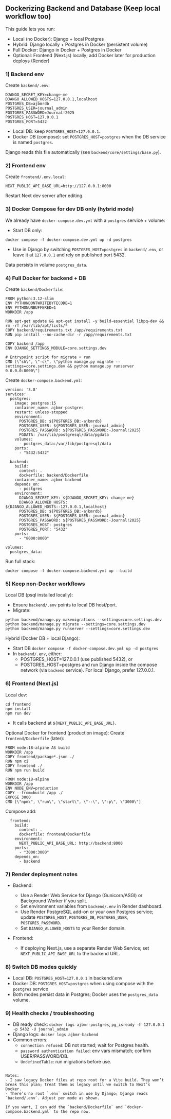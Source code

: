 ## Dockerizing Backend and Database (Keep local workflow too)

This guide lets you run:
- Local (no Docker): Django + local Postgres
- Hybrid: Django locally + Postgres in Docker (persistent volume)
- Full Docker: Django in Docker + Postgres in Docker
- Optional: Frontend (Next.js) locally; add Docker later for production deploys (Render)

### 1) Backend env

Create `backend/.env`:
```
DJANGO_SECRET_KEY=change-me
DJANGO_ALLOWED_HOSTS=127.0.0.1,localhost
POSTGRES_DB=ajbmrdb
POSTGRES_USER=journal_admin
POSTGRES_PASSWORD=Journal!2025
POSTGRES_HOST=127.0.0.1
POSTGRES_PORT=5432
```
- Local DB: keep `POSTGRES_HOST=127.0.0.1`.
- Docker DB (compose): set `POSTGRES_HOST=postgres` when the DB service is named `postgres`.

Django reads this file automatically (see `backend/core/settings/base.py`).

### 2) Frontend env

Create `frontend/.env.local`:
```
NEXT_PUBLIC_API_BASE_URL=http://127.0.0.1:8000
```
Restart Next dev server after editing.

### 3) Docker Compose for dev DB only (hybrid mode)

We already have `docker-compose.dev.yml` with a `postgres` service + volume:
- Start DB only:
```
docker compose -f docker-compose.dev.yml up -d postgres
```
- Use in Django by switching `POSTGRES_HOST=postgres` in `backend/.env`, or leave it at `127.0.0.1` and rely on published port 5432.

Data persists in volume `postgres_data`.

### 4) Full Docker for backend + DB

Create `backend/Dockerfile`:
```
FROM python:3.12-slim
ENV PYTHONDONTWRITEBYTECODE=1
ENV PYTHONUNBUFFERED=1
WORKDIR /app

RUN apt-get update && apt-get install -y build-essential libpq-dev && rm -rf /var/lib/apt/lists/*
COPY backend/requirements.txt /app/requirements.txt
RUN pip install --no-cache-dir -r /app/requirements.txt

COPY backend /app
ENV DJANGO_SETTINGS_MODULE=core.settings.dev

# Entrypoint script for migrate + run
CMD [\"sh\", \"-c\", \"python manage.py migrate --settings=core.settings.dev && python manage.py runserver 0.0.0.0:8000\"]
```

Create `docker-compose.backend.yml`:
```
version: '3.8'
services:
  postgres:
    image: postgres:15
    container_name: ajbmr-postgres
    restart: unless-stopped
    environment:
      POSTGRES_DB: ${POSTGRES_DB:-ajbmrdb}
      POSTGRES_USER: ${POSTGRES_USER:-journal_admin}
      POSTGRES_PASSWORD: ${POSTGRES_PASSWORD:-Journal!2025}
      PGDATA: /var/lib/postgresql/data/pgdata
    volumes:
      - postgres_data:/var/lib/postgresql/data
    ports:
      - "5432:5432"

  backend:
    build:
      context: .
      dockerfile: backend/Dockerfile
    container_name: ajbmr-backend
    depends_on:
      - postgres
    environment:
      DJANGO_SECRET_KEY: ${DJANGO_SECRET_KEY:-change-me}
      DJANGO_ALLOWED_HOSTS: ${DJANGO_ALLOWED_HOSTS:-127.0.0.1,localhost}
      POSTGRES_DB: ${POSTGRES_DB:-ajbmrdb}
      POSTGRES_USER: ${POSTGRES_USER:-journal_admin}
      POSTGRES_PASSWORD: ${POSTGRES_PASSWORD:-Journal!2025}
      POSTGRES_HOST: postgres
      POSTGRES_PORT: "5432"
    ports:
      - "8000:8000"

volumes:
  postgres_data:
```

Run full stack:
```
docker compose -f docker-compose.backend.yml up --build
```

### 5) Keep non-Docker workflows

Local DB (psql installed locally):
- Ensure `backend/.env` points to local DB host/port.
- Migrate:
```
python backend/manage.py makemigrations --settings=core.settings.dev
python backend/manage.py migrate --settings=core.settings.dev
python backend/manage.py runserver --settings=core.settings.dev
```

Hybrid (Docker DB + local Django):
- Start DB `docker compose -f docker-compose.dev.yml up -d postgres`
- In `backend/.env`, either:
  - POSTGRES_HOST=127.0.0.1 (use published 5432), or
  - POSTGRES_HOST=postgres and run Django inside the compose network (via `backend` service). For local Django, prefer 127.0.0.1.

### 6) Frontend (Next.js)

Local dev:
```
cd frontend
npm install
npm run dev
```
- It calls backend at `${NEXT_PUBLIC_API_BASE_URL}`.

Optional Docker for frontend (production image):
Create `frontend/Dockerfile` (later):
```
FROM node:18-alpine AS build
WORKDIR /app
COPY frontend/package*.json ./
RUN npm ci
COPY frontend ./
RUN npm run build

FROM node:18-alpine
WORKDIR /app
ENV NODE_ENV=production
COPY --from=build /app ./
EXPOSE 3000
CMD [\"npm\", \"run\", \"start\", \"--\", \"-p\", \"3000\"]
```
Compose add:
```
  frontend:
    build:
      context: .
      dockerfile: frontend/Dockerfile
    environment:
      NEXT_PUBLIC_API_BASE_URL: http://backend:8000
    ports:
      - "3000:3000"
    depends_on:
      - backend
```

### 7) Render deployment notes

- Backend:
  - Use a Render Web Service for Django (Gunicorn/ASGI) or Background Worker if you split.
  - Set environment variables from `backend/.env` in Render dashboard.
  - Use Render PostgreSQL add-on or your own Postgres service; update `POSTGRES_HOST`, `POSTGRES_DB`, `POSTGRES_USER`, `POSTGRES_PASSWORD`.
  - Set `DJANGO_ALLOWED_HOSTS` to your Render domain.

- Frontend:
  - If deploying Next.js, use a separate Render Web Service; set `NEXT_PUBLIC_API_BASE_URL` to the backend URL.

### 8) Switch DB modes quickly

- Local DB: `POSTGRES_HOST=127.0.0.1` in backend/.env
- Docker DB: `POSTGRES_HOST=postgres` when using compose with the `postgres` service
- Both modes persist data in Postgres; Docker uses the `postgres_data` volume.

### 9) Health checks / troubleshooting

- DB ready check: `docker logs ajbmr-postgres`, `pg_isready -h 127.0.0.1 -p 5432 -U journal_admin`
- Django logs: `docker logs ajbmr-backend`
- Common errors:
  - `connection refused`: DB not started; wait for Postgres health.
  - `password authentication failed`: env vars mismatch; confirm USER/PASSWORD/DB.
  - `UndefinedTable`: run migrations before use.

```

Notes:
- I saw legacy Docker files at repo root for a Vite build. They won’t break this plan; treat them as legacy until we switch to Next’s Docker.
- There’s no root `.env` switch in use by Django; Django reads `backend/.env`. Adjust per mode as shown.

If you want, I can add the `backend/Dockerfile` and `docker-compose.backend.yml` to the repo now.

